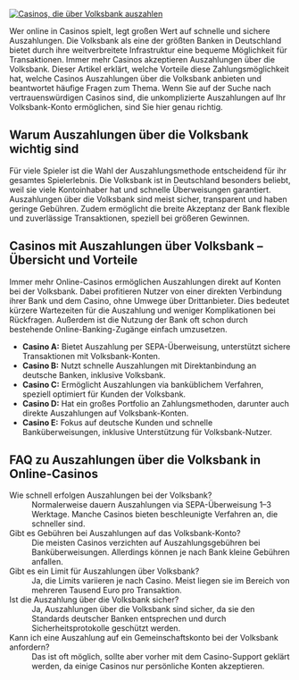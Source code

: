 [![Casinos, die über Volksbank auszahlen](https://123-caf.pages.dev/gitsignup.png)](https://vrmoo.ru/Bt82HjjY)

<p>Wer online in Casinos spielt, legt großen Wert auf schnelle und sichere Auszahlungen. Die Volksbank als eine der größten Banken in Deutschland bietet durch ihre weitverbreitete Infrastruktur eine bequeme Möglichkeit für Transaktionen. Immer mehr Casinos akzeptieren Auszahlungen über die Volksbank. Dieser Artikel erklärt, welche Vorteile diese Zahlungsmöglichkeit hat, welche Casinos Auszahlungen über die Volksbank anbieten und beantwortet häufige Fragen zum Thema. Wenn Sie auf der Suche nach vertrauenswürdigen Casinos sind, die unkomplizierte Auszahlungen auf Ihr Volksbank-Konto ermöglichen, sind Sie hier genau richtig.</p>  <h2>Warum Auszahlungen über die Volksbank wichtig sind</h2> <p>Für viele Spieler ist die Wahl der Auszahlungsmethode entscheidend für ihr gesamtes Spielerlebnis. Die Volksbank ist in Deutschland besonders beliebt, weil sie viele Kontoinhaber hat und schnelle Überweisungen garantiert. Auszahlungen über die Volksbank sind meist sicher, transparent und haben geringe Gebühren. Zudem ermöglicht die breite Akzeptanz der Bank flexible und zuverlässige Transaktionen, speziell bei größeren Gewinnen.</p>  <h2>Casinos mit Auszahlungen über Volksbank – Übersicht und Vorteile</h2> <p>Immer mehr Online-Casinos ermöglichen Auszahlungen direkt auf Konten bei der Volksbank. Dabei profitieren Nutzer von einer direkten Verbindung ihrer Bank und dem Casino, ohne Umwege über Drittanbieter. Dies bedeutet kürzere Wartezeiten für die Auszahlung und weniger Komplikationen bei Rückfragen. Außerdem ist die Nutzung der Bank oft schon durch bestehende Online-Banking-Zugänge einfach umzusetzen.</p>  <ul>   <li><strong>Casino A:</strong> Bietet Auszahlung per SEPA-Überweisung, unterstützt sichere Transaktionen mit Volksbank-Konten.</li>   <li><strong>Casino B:</strong> Nutzt schnelle Auszahlungen mit Direktanbindung an deutsche Banken, inklusive Volksbank.</li>   <li><strong>Casino C:</strong> Ermöglicht Auszahlungen via banküblichem Verfahren, speziell optimiert für Kunden der Volksbank.</li>   <li><strong>Casino D:</strong> Hat ein großes Portfolio an Zahlungsmethoden, darunter auch direkte Auszahlungen auf Volksbank-Konten.</li>   <li><strong>Casino E:</strong> Fokus auf deutsche Kunden und schnelle Banküberweisungen, inklusive Unterstützung für Volksbank-Nutzer.</li> </ul>  <h2>FAQ zu Auszahlungen über die Volksbank in Online-Casinos</h2> <dl>   <dt>Wie schnell erfolgen Auszahlungen bei der Volksbank?</dt>   <dd>Normalerweise dauern Auszahlungen via SEPA-Überweisung 1–3 Werktage. Manche Casinos bieten beschleunigte Verfahren an, die schneller sind.</dd>      <dt>Gibt es Gebühren bei Auszahlungen auf das Volksbank-Konto?</dt>   <dd>Die meisten Casinos verzichten auf Auszahlungsgebühren bei Banküberweisungen. Allerdings können je nach Bank kleine Gebühren anfallen.</dd>      <dt>Gibt es ein Limit für Auszahlungen über Volksbank?</dt>   <dd>Ja, die Limits variieren je nach Casino. Meist liegen sie im Bereich von mehreren Tausend Euro pro Transaktion.</dd>      <dt>Ist die Auszahlung über die Volksbank sicher?</dt>   <dd>Ja, Auszahlungen über die Volksbank sind sicher, da sie den Standards deutscher Banken entsprechen und durch Sicherheitsprotokolle geschützt werden.</dd>      <dt>Kann ich eine Auszahlung auf ein Gemeinschaftskonto bei der Volksbank anfordern?</dt>   <dd>Das ist oft möglich, sollte aber vorher mit dem Casino-Support geklärt werden, da einige Casinos nur persönliche Konten akzeptieren.</dd> </dl>